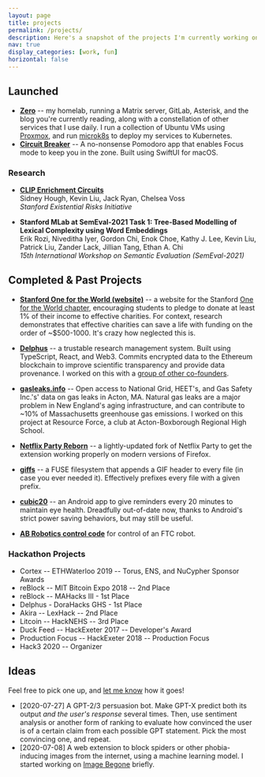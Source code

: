 ```yaml
---
layout: page
title: projects
permalink: /projects/
description: Here's a snapshot of the projects I'm currently working on.
nav: true
display_categories: [work, fun]
horizontal: false
---
```


## Launched

- **[Zero][]** -- my homelab, running a Matrix server, GitLab, Asterisk, and the blog you're currently reading, along with a constellation of other services that I use daily. I run a collection of Ubuntu VMs using [Proxmox][], and run [microk8s][] to deploy my services to Kubernetes.
- **[Circuit Breaker](/apps/circuit-breaker/)** -- A no-nonsense Pomodoro app that enables Focus mode to keep you in the zone. Built using SwiftUI for macOS.

[zero]: https://github.com/kliu128/zero
[proxmox]: https://proxmox.com/en/
[microk8s]: https://microk8s.io

### Research

- **[CLIP Enrichment Circuits](https://seri-win21-circuits.github.io/clip-enrichment-circuits/)**  
  Sidney Hough, Kevin Liu, Jack Ryan, Chelsea Voss  
  _Stanford Existential Risks Initiative_

- **Stanford MLab at SemEval-2021 Task 1: Tree-Based Modelling of Lexical Complexity using Word Embeddings**  
  Erik Rozi, Niveditha Iyer, Gordon Chi, Enok Choe, Kathy J. Lee, Kevin Liu, Patrick Liu, Zander Lack, Jillian Tang, Ethan A. Chi  
  _15th International Workshop on Semantic Evaluation (SemEval-2021)_

## Completed & Past Projects

- **[Stanford One for the World (website)](https://onefortheworld.su.domains)** -- a website for the Stanford [One for the World chapter](https://1fortheworld.org/), encouraging students to pledge to donate at least 1% of their income to effective charities. For context, research demonstrates that effective charities can save a life with funding on the order of ~$500-1000. It's crazy how neglected this is.

- **[Delphus](https://delph.us)** -- a trustable research management system. Built using TypeScript, React, and Web3. Commits encrypted data to the Ethereum blockchain to improve scientific transparency and provide data provenance. I worked on this with a [group of other co-founders](https://delph.us/team).

- **[gasleaks.info](https://gasleaks.info)** -- Open access to National Grid, HEET's, and Gas Safety Inc.'s' data on gas leaks in Acton, MA. Natural gas leaks are a major problem in New England's aging infrastructure, and can contribute to ~10% of Massachusetts greenhouse gas emissions. I worked on this project at Resource Force, a club at Acton-Boxborough Regional High School.

- **[Netflix Party Reborn](https://github.com/kliu128/netflix-party-reborn)** -- a lightly-updated fork of Netflix Party to get the extension working properly on modern versions of Firefox.

- **[giffs](https://github.com/kliu128/giffs)** -- a FUSE filesystem that appends a GIF header to every file (in case you ever needed it). Effectively prefixes every file with a given prefix.

- **[cubic20](https://github.com/kliu128/cubic20)** -- an Android app to give reminders every 20 minutes to maintain eye health. Dreadfully out-of-date now, thanks to Android's strict power saving behaviors, but may still be useful.

- **[AB Robotics control code](https://github.com/acton-robotics-team/ftc_app)** for control of an FTC robot.

### Hackathon Projects

- Cortex -- ETHWaterloo 2019 -- Torus, ENS, and NuCypher Sponsor Awards
- reBlock -- MIT Bitcoin Expo 2018 -- 2nd Place
- reBlock -- MAHacks III - 1st Place
- Delphus - DoraHacks GHS - 1st Place
- Akira -- LexHack -- 2nd Place
- Litcoin -- HackNEHS -- 3rd Place
- Duck Feed -- HackExeter 2017 -- Developer's Award
- Production Focus -- HackExeter 2018 -- Production Focus
- Hack3 2020 -- Organizer

## Ideas

Feel free to pick one up, and [let me know](/about) how it goes!

- [2020-07-27] A GPT-2/3 persuasion bot. Make GPT-X predict both its output _and the user's response_ several times. Then, use sentiment analysis or another form of ranking to evaluate how convinced the user is of a certain claim from each possible GPT statement. Pick the most convincing one, and repeat.
- [2020-07-08] A web extension to block spiders or other phobia-inducing images from the internet, using a machine learning model. I started working on [Image Begone](https://github.com/kliu128/image-begone) briefly.
